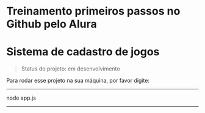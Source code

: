 # Treinamento primeiros passos no Github pelo Alura

<h1>Sistema de cadastro de jogos</h1>

>Status do projeto: em desenvolvimento

Para rodar esse projeto na sua máquina, por favor digite:
***
node app.js
***
